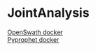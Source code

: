 # JointAnalysis

[OpenSwath docker](https://hub.docker.com/r/singjust/openswathworkflow)  
[Pyprophet docker](https://hub.docker.com/r/pyprophet/pyprophet)
